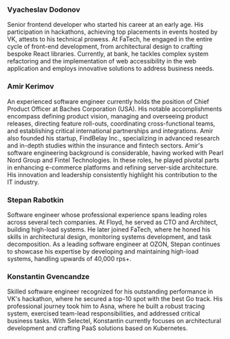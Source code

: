 ### Vyacheslav Dodonov
Senior frontend developer who started his career at an early age. His participation
in hackathons, achieving top placements in events hosted by VK, attests
to his technical prowess. At FaTech, he engaged in the entire cycle of front-end
development, from architectural design to crafting bespoke React libraries.
Currently, at bank, he tackles complex system refactoring and the
implementation of web accessibility in the web application and employs innovative
solutions to address business needs.

### Amir Kerimov
An experienced software engineer currently holds the position of Chief Product
Officer at Baches Corporation (USA). His notable accomplishments encompass
defining product vision, managing and overseeing product releases, directing
feature roll-outs, coordinating cross-functional teams, and establishing critical
international partnerships and integrations. Amir also founded his startup,
FindBelay Inc., specializing in advanced research and in-depth studies within the
insurance and fintech sectors. Amir's software engineering background is
considerable, having worked with Pearl Nord Group and Fintel Technologies. In
these roles, he played pivotal parts in enhancing e-commerce platforms and
refining server-side architecture. His innovation and leadership consistently
highlight his contribution to the IT industry.

### Stepan Rabotkin
Software engineer whose professional experience spans leading roles across
several tech companies. At Floyd, he served as CTO and Architect, building
high-load systems. He later joined FaTech, where he honed his skills in
architectural design, monitoring systems development, and task decomposition. As
a leading software engineer at OZON, Stepan continues to showcase his expertise
by developing and maintaining high-load systems, handling upwards of 40,000 rps+.

### Konstantin Gvencandze
Skilled software engineer recognized for his outstanding performance in VK's
hackathon, where he secured a top-10 spot with the best Go track. His professional
journey took him to Asna, where he built a robust tracing system, exercised
team-lead responsibilities, and addressed critical business tasks. With Selectel,
Konstantin currently focuses on architectural development and crafting PaaS
solutions based on Kubernetes.
